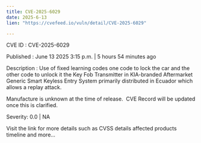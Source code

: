 ```yaml
---
title: CVE-2025-6029
date: 2025-6-13
lien: "https://cvefeed.io/vuln/detail/CVE-2025-6029"

---
```


CVE ID : CVE-2025-6029

Published :  June 13
2025
3:15 p.m. | 5 hours
54 minutes ago

Description : Use of fixed learning codes
one code to lock the car and the other code to unlock it
the Key Fob Transmitter in KIA-branded Aftermarket Generic Smart  Keyless Entry System
primarily distributed in Ecuador
which allows a replay attack.

Manufacture is unknown at the time of release.  CVE Record will be updated once this is clarified.

Severity: 0.0 | NA

Visit the link for more details
such as CVSS details
affected products
timeline
and more...
